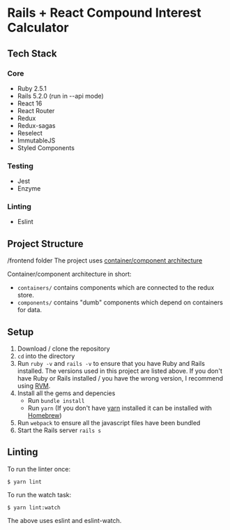 # Rails + React Compound Interest Calculator

## Tech Stack

### Core

* Ruby 2.5.1
* Rails 5.2.0 (run in --api mode)
* React 16
* React Router
* Redux
* Redux-sagas
* Reselect
* ImmutableJS
* Styled Components

### Testing

* Jest
* Enzyme

### Linting

* Eslint

## Project Structure

/frontend folder
The project uses [container/component architecture](https://medium.com/@dan_abramov/smart-and-dumb-components-7ca2f9a7c7d0)

Container/component architecture in short:

* `containers/` contains components which are connected to the redux store.
* `components/` contains "dumb" components which depend on containers for data.

## Setup

1.  Download / clone the repository
2.  `cd` into the directory
3.  Run `ruby -v` and `rails -v` to ensure that you have Ruby and Rails installed. The versions used in this project are listed above. If you don't have Ruby or Rails installed / you have the wrong version, I recommend using [RVM](https://rvm.io/rvm/).
4.  Install all the gems and depencies
    * Run `bundle install`
    * Run `yarn` (If you don't have [yarn](https://yarnpkg.com/lang/en/docs/install/#mac-stable) installed it can be installed with [Homebrew](https://brew.sh/))
5.  Run `webpack` to ensure all the javascript files have been bundled
6.  Start the Rails server `rails s`

## Linting

To run the linter once:

```
$ yarn lint
```

To run the watch task:

```
$ yarn lint:watch
```

The above uses eslint and eslint-watch.
